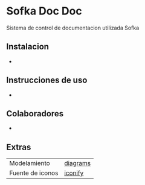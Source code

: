 # Sofka Doc Doc 
Sistema de control de documentacion utilizada Sofka

## Instalacion
-

## Instrucciones de uso
-

## Colaboradores
-


## Extras

| | |
|-|-|
| Modelamiento | [diagrams](https://drive.google.com/file/d/1uECPmSSAw6A4AohDuWXRxNFNhO1eqDKp/view?usp=sharing) |
| Fuente de iconos | [iconify](https://iconify.design/) |